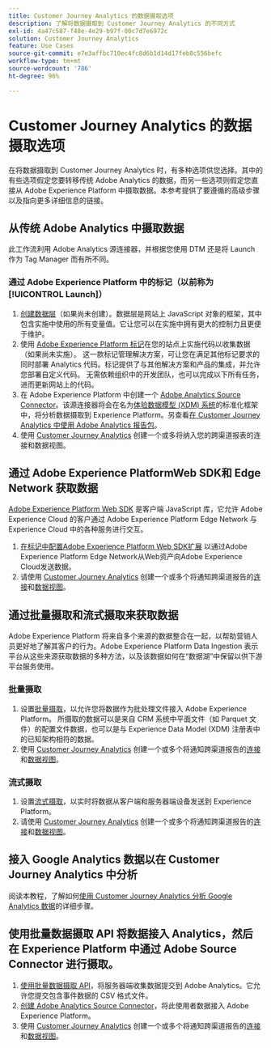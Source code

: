 ```yaml
---
title: Customer Journey Analytics 的数据摄取选项
description: 了解将数据摄取到 Customer Journey Analytics 的不同方式
exl-id: 4a47c587-f48e-4e29-b97f-00c7d7e6972c
solution: Customer Journey Analytics
feature: Use Cases
source-git-commit: e7e3affbc710ec4fc8d6b1d14d17feb8c556befc
workflow-type: tm+mt
source-wordcount: '786'
ht-degree: 96%

---
```


# Customer Journey Analytics 的数据摄取选项

在将数据摄取到 Customer Journey Analytics 时，有多种选项供您选择。其中的有些选项假定您要转移传统 Adobe Analytics 的数据，而另一些选项则假定您直接从 Adobe Experience Platform 中摄取数据。本参考提供了要遵循的高级步骤以及指向更多详细信息的链接。

## 从传统 Adobe Analytics 中摄取数据

此工作流利用 Adobe Analytics 源连接器，并根据您使用 DTM 还是将 Launch 作为 Tag Manager 而有所不同。

### 通过 Adobe Experience Platform 中的标记（以前称为 [!UICONTROL Launch]）

1. [创建数据层](https://experienceleague.adobe.com/docs/analytics/implementation/prepare/data-layer.html?lang=zh-Hans)（如果尚未创建）。数据层是网站上 JavaScript 对象的框架，其中包含实施中使用的所有变量值。它让您可以在实施中拥有更大的控制力且更便于维护。
1. 使用 [Adobe Experience Platform 标记](https://experienceleague.adobe.com/docs/analytics/implementation/launch/overview.html?lang=zh-Hans)在您的站点上实施代码以收集数据（如果尚未实施）。 这一款标记管理解决方案，可让您在满足其他标记要求的同时部署 Analytics 代码。标记提供了与其他解决方案和产品的集成，并允许您部署自定义代码。 无需依赖组织中的开发团队，也可以完成以下所有任务，进而更新网站上的代码。
1. 在 Adobe Experience Platform 中创建一个 [Adobe Analytics Source Connector](https://experienceleague.adobe.com/docs/experience-platform/sources/ui-tutorials/create/adobe-applications/analytics.html?lang=zh-Hans)。该源连接器将会在名为[体验数据模型 (XDM) 系统](https://experienceleague.adobe.com/docs/experience-platform/xdm/home.html?lang=zh-Hans)的标准化框架中，将分析数据摄取到 Experience Platform。另查看[在 Customer Journey Analytics 中使用 Adobe Analytics 报告包](/help/getting-started/aa-vs-cja/aa-data-in-cja.md)。
1. 使用 [Customer Journey Analytics](https://experienceleague.adobe.com/docs/analytics-platform/using/cja-overview/cja-getting-started.html?lang=zh-Hans) 创建一个或多将纳入您的跨渠道报表的连接和数据视图。

## 通过 Adobe Experience PlatformWeb SDK和 Edge Network 获取数据

[Adobe Experience Platform Web SDK](https://experienceleague.adobe.com/docs/experience-platform/edge/home.html) 是客户端 JavaScript 库，它允许 Adobe Experience Cloud 的客户通过 Adobe Experience Platform Edge Network 与 Experience Cloud 中的各种服务进行交互。

1. [在标记中配置Adobe Experience Platform Web SDK扩展](https://experienceleague.adobe.com/docs/experience-platform/tags/extensions/adobe/sdk/overview.html) 以通过Adobe Experience Platform Edge Network从Web资产向Adobe Experience Cloud发送数据。
1. 请使用 [Customer Journey Analytics](https://experienceleague.adobe.com/docs/analytics-platform/using/cja-overview/cja-getting-started.html) 创建一个或多个将通知跨渠道报告的[连接](/help/connections/create-connection.md)和[数据视图](/help/data-views/data-views.md)。

## 通过批量摄取和流式摄取来获取数据

Adobe Experience Platform 将来自多个来源的数据整合在一起，以帮助营销人员更好地了解其客户的行为。Adobe Experience Platform Data Ingestion 表示平台从这些来源获取数据的多种方法，以及该数据如何在“数据湖”中保留以供下游平台服务使用。

### 批量摄取

1. 设置[批量摄取](https://experienceleague.adobe.com/docs/experience-platform/ingestion/batch/overview.html#batch)，以允许您将数据作为批处理文件接入 Adobe Experience Platform。 所摄取的数据可以是来自 CRM 系统中平面文件（如 Parquet 文件）的配置文件数据，也可以是与 Experience Data Model (XDM) 注册表中的已知架构相符的数据。
1. 使用 [Customer Journey Analytics](https://experienceleague.adobe.com/docs/analytics-platform/using/cja-overview/cja-getting-started.html) 创建一个或多个将通知跨渠道报告的[连接](/help/connections/create-connection.md)和[数据视图](/help/data-views/data-views.md)。

### 流式摄取

1. 设置[流式摄取](https://experienceleague.adobe.com/docs/experience-platform/ingestion/streaming/overview.html#streaming)，以实时将数据从客户端和服务器端设备发送到 Experience Platform。
1. 请使用 [Customer Journey Analytics](https://experienceleague.adobe.com/docs/analytics-platform/using/cja-overview/cja-getting-started.html) 创建一个或多个将通知跨渠道报告的[连接](/help/connections/create-connection.md)和[数据视图](/help/data-views/data-views.md)。

## 接入 Google Analytics 数据以在 Customer Journey Analytics 中分析

阅读本教程，了解如何[使用 Customer Journey Analytics 分析 Google Analytics 数据](https://experienceleague.adobe.com/docs/platform-learn/comprehensive-technical-tutorial-v22/module12/ex5.html?lang=zh-Hans)的详细步骤。

## 使用批量数据摄取 API 将数据接入 Analytics，然后在 Experience Platform 中通过 Adobe Source Connector 进行摄取。

1. [使用批量数据摄取 API](https://www.adobe.io/apis/experiencecloud/analytics/docs.html#!AdobeDocs/analytics-2.0-apis/master/bdia.md)，将服务器端收集数据提交到 Adobe Analytics。它允许您提交包含事件数据的 CSV 格式文件。
1. [创建 Adobe Analytics Source Connector](https://experienceleague.adobe.com/docs/experience-platform/sources/ui-tutorials/create/adobe-applications/analytics.html)，将此使用者数据接入 Adobe Experience Platform。
1. 使用 [Customer Journey Analytics](https://experienceleague.adobe.com/docs/analytics-platform/using/cja-overview/cja-getting-started.html?lang=zh-Hans) 创建一个或多个将通知跨渠道报告的[连接](/help/connections/create-connection.md)和[数据视图](/help/data-views/data-views.md)。
